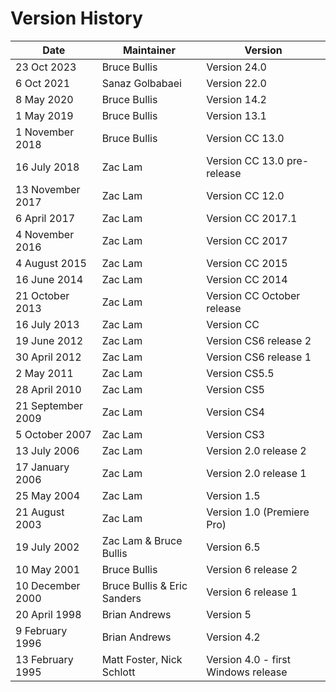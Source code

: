 # Version History

|       Date        |         Maintainer          |               Version               |
| ----------------- | --------------------------- | ----------------------------------- |
| 23 Oct 2023       | Bruce Bullis                | Version 24.0                        |
| 6 Oct 2021        | Sanaz Golbabaei             | Version 22.0                        |
| 8 May 2020        | Bruce Bullis                | Version 14.2                        |
| 1 May 2019        | Bruce Bullis                | Version 13.1                        |
| 1 November 2018   | Bruce Bullis                | Version CC 13.0                     |
| 16 July 2018      | Zac Lam                     | Version CC 13.0 pre-release         |
| 13 November 2017  | Zac Lam                     | Version CC 12.0                     |
| 6 April 2017      | Zac Lam                     | Version CC 2017.1                   |
| 4 November 2016   | Zac Lam                     | Version CC 2017                     |
| 4 August 2015     | Zac Lam                     | Version CC 2015                     |
| 16 June 2014      | Zac Lam                     | Version CC 2014                     |
| 21 October 2013   | Zac Lam                     | Version CC October release          |
| 16 July 2013      | Zac Lam                     | Version CC                          |
| 19 June 2012      | Zac Lam                     | Version CS6 release 2               |
| 30 April 2012     | Zac Lam                     | Version CS6 release 1               |
| 2 May 2011        | Zac Lam                     | Version CS5.5                       |
| 28 April 2010     | Zac Lam                     | Version CS5                         |
| 21 September 2009 | Zac Lam                     | Version CS4                         |
| 5 October 2007    | Zac Lam                     | Version CS3                         |
| 13 July 2006      | Zac Lam                     | Version 2.0 release 2               |
| 17 January 2006   | Zac Lam                     | Version 2.0 release 1               |
| 25 May 2004       | Zac Lam                     | Version 1.5                         |
| 21 August 2003    | Zac Lam                     | Version 1.0 (Premiere Pro)          |
| 19 July 2002      | Zac Lam & Bruce Bullis      | Version 6.5                         |
| 10 May 2001       | Bruce Bullis                | Version 6 release 2                 |
| 10 December 2000  | Bruce Bullis & Eric Sanders | Version 6 release 1                 |
| 20 April 1998     | Brian Andrews               | Version 5                           |
| 9 February 1996   | Brian Andrews               | Version 4.2                         |
| 13 February 1995  | Matt Foster, Nick Schlott   | Version 4.0 - first Windows release |
